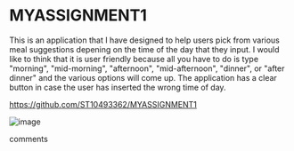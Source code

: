 # MYASSIGNMENT1

This is an application that I have designed to help users pick from various meal suggestions depening on the time of the day that they input.
I would like to think that it is user friendly because all you have to do is type "morning", "mid-morning", "afternoon", "mid-afternoon", "dinner", or "after dinner" and the various options will come up. The application has a clear button in case the user has inserted the wrong time of day. 

https://github.com/ST10493362/MYASSIGNMENT1

![image](https://github.com/user-attachments/assets/5e59a686-35de-477a-921c-0ee19d36b703)

comments

